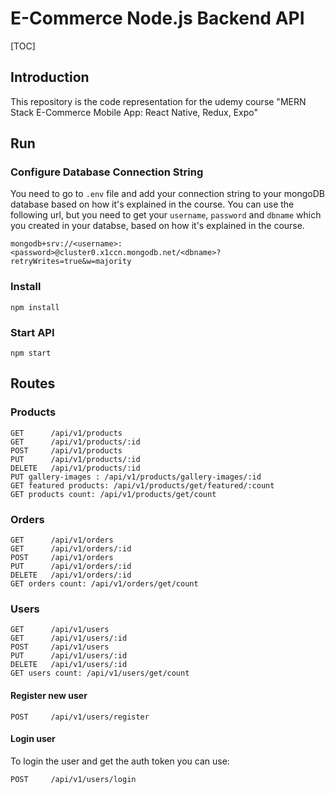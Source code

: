# E-Commerce Node.js Backend API

[TOC]

## Introduction

This repository is the code representation for the udemy course "MERN Stack E-Commerce Mobile App: React Native, Redux, Expo"

## Run

### Configure Database Connection String

You need to go to `.env` file and add your connection string to your mongoDB database based on how it's explained in the course.
You can use the following url, but you need to get your `username`, `password` and `dbname` which you created in your databse, based on how it's explained in the course.

```
mongodb+srv://<username>:<password>@cluster0.x1ccn.mongodb.net/<dbname>?retryWrites=true&w=majority
```

### Install

```
npm install
```

### Start API

```
npm start
```

## Routes

### Products

```
GET      /api/v1/products
GET      /api/v1/products/:id
POST     /api/v1/products
PUT      /api/v1/products/:id
DELETE   /api/v1/products/:id
PUT gallery-images : /api/v1/products/gallery-images/:id
GET featured products: /api/v1/products/get/featured/:count
GET products count: /api/v1/products/get/count
```

### Orders

```
GET      /api/v1/orders
GET      /api/v1/orders/:id
POST     /api/v1/orders
PUT      /api/v1/orders/:id
DELETE   /api/v1/orders/:id
GET orders count: /api/v1/orders/get/count
```

### Users

```
GET      /api/v1/users
GET      /api/v1/users/:id
POST     /api/v1/users
PUT      /api/v1/users/:id
DELETE   /api/v1/users/:id
GET users count: /api/v1/users/get/count
```

#### Register new user

```
POST     /api/v1/users/register
```

#### Login user

To login the user and get the auth token you can use:

```
POST     /api/v1/users/login
```
